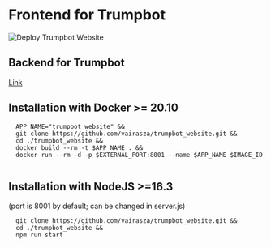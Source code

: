 # Frontend for Trumpbot

![Deploy Trumpbot Website](https://github.com/vairasza/trumpbot_website/actions/workflows/deploy.yml/badge.svg)

## Backend for Trumpbot
[Link](https://github.com/vairasza/trumpbot_lambda)

## Installation with Docker >= 20.10

```
  APP_NAME="trumpbot_website" &&
  git clone https://github.com/vairasza/trumpbot_website.git &&
  cd ./trumpbot_website &&
  docker build --rm -t $APP_NAME . &&
  docker run --rm -d -p $EXTERNAL_PORT:8001 --name $APP_NAME $IMAGE_ID
  
```

## Installation with NodeJS >=16.3
(port is 8001 by default; can be changed in server.js)

```
  git clone https://github.com/vairasza/trumpbot_website.git &&
  cd ./trumpbot_website &&
  npm run start
  
```
